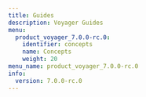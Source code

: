 ```yaml
---
title: Guides
description: Voyager Guides
menu:
  product_voyager_7.0.0-rc.0:
    identifier: concepts
    name: Concepts
    weight: 20
menu_name: product_voyager_7.0.0-rc.0
info:
  version: 7.0.0-rc.0
---
```


